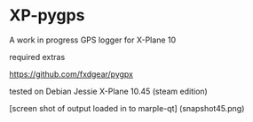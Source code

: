 # XP-pygps

A work in progress GPS logger for X-Plane 10

required extras

https://github.com/fxdgear/pygpx

tested on Debian Jessie
X-Plane 10.45 (steam edition)


[screen shot of output loaded in to marple-qt] (snapshot45.png)
